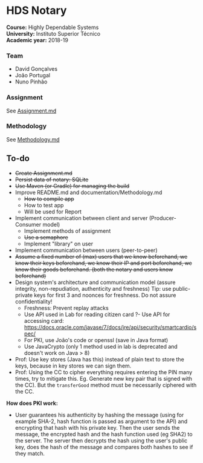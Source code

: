# HDS Notary

**Course:** Highly Dependable Systems  
**University:** Instituto Superior Técnico  
**Academic year:** 2018-19

### Team

- David Gonçalves
- João Portugal
- Nuno Pinhão

### Assignment

See [Assignment.md](documentation/Assignment.md)

### Methodology

See [Methodology.md](documentation/Methodology.md)

## To-do

- ~~Create Assignment.md~~
- ~~Persist data of notary: SQLite~~
- ~~Use Maven (or Gradle) for managing the build~~
- Improve README.md and documentation/Methodology.md
    - ~~How to compile app~~
    - How to test app
    - Will be used for Report
- Implement communication between client and server (Producer-Consumer model)
    - Implement methods of assignment
    - ~~Use a semaphore~~
    - Implement "library" on user
- Implement communication between users (peer-to-peer)
- ~~Assume a fixed number of (max) users that we know beforehand, we know their keys beforehand, we know their IP and port beforehand, we know their goods beforehand. (both the notary and users know beforehand)~~
- Design system's architecture and communication model (assure integrity, non-repudiation, authenticity and freshness) Tip: use public-private keys for first 3 and noonces for freshness. Do not assure confidentiality!
    - Freshness: Prevent replay attacks
    - Use API used in Lab for reading citizen card
        ?- Use API for accessing card: <https://docs.oracle.com/javase/7/docs/jre/api/security/smartcardio/spec/>
    - For PKI, use João's code or openssl (save in Java format)
    - Use JavaCrypto (only 1 method used in lab is deprecated and doesn't work on Java > 8)
- Prof: Use key stores (Java has this) instead of plain text to store the keys, because in key stores we can sign them.
- Prof: Using the CC to cipher everything requires entering the PIN many times, try to mitigate this. Eg. Generate new key pair that is signed with the CC). But the `transferGood` method must be necessarily ciphered with the CC.

**How does PKI work:**

- User guarantees his authenticity by hashing the message (using for example SHA-2, hash function is passed as argument to the API) and encrypting that hash with his private key. Then the user sends the message, the encrypted hash and the hash function used (eg SHA2) to the server. The server then decrypts the hash using the user's public key, does the hash of the message and compares both hashes to see if they match.
